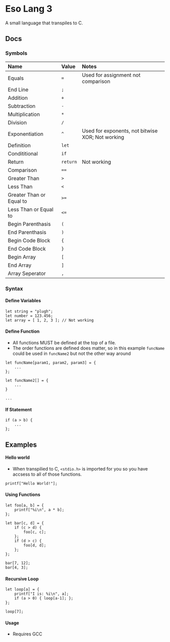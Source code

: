 # Eso Lang 3

A small language that transpiles to C.


## Docs

### Symbols

| Name | Value | Notes | 
| :--- | :--- | :----- |
| Equals | `=` | Used for assignment not comparison |
| End Line | `;` | 
| Addition | `+` |
| Subtraction | `-` | 
| Multiplication | `*` | 
| Division | `/` | 
| Exponentiation | `^` | Used for exponents, not bitwise XOR; Not working | 
| Definition | `let` |
| Condititional | `if` |
| Return | `return` | Not working |
| Comparison | `==` | 
| Greater Than | `>` | 
| Less Than | `<` |
| Greater Than or Equal to | `>=` | 
| Less Than or Equal to | `<=` | 
| Begin Parenthasis | `(` |
| End Parenthasis | `)` |
| Begin Code Block | `{` |
| End Code Block | `}` |
| Begin Array | `[` |
| End Array | `]` |
| Array Seperator | `,` |


### Syntax

#### Define Variables

```
let string = "plugh";
let number = 123.456;
let array = [ 1, 2, 3 ]; // Not working
```

#### Define Function

 - All functions MUST be defined at the top of a file.
 - The order functions are defined does matter, so in this example `funcName` could be used in `funcName2` but not the other way around

```
let funcName[param1, param2, param3] = {
    ...
};

let funcName2[] = {
    ...
}

...
```

#### If Statement
```
if (a > b) {
    ...
};
```
## Examples

#### Hello world
 - When transpilied to C, `<stdio.h>` is imported for you so you have accsess to all of those functions.
```
printf["Hello World!"];
```

#### Using Functions
```
let foo[a, b] = {
	printf["%i\n", a * b];
};

let bar[c, d] = {
	if (c > d) {
		foo[c, c];
	};
	if (d > c) {
		foo[d, d];
	};
};

bar[7, 12];
bar[4, 3];
```

#### Recursive Loop
```
let loop[a] = {
	printf["I is: %i\n", a];
	if (a > 0) { loop[a-1]; };
};

loop[7];
```

#### Usage

 - Requires GCC

```

```